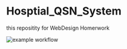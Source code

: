 # Hosptial_QSN_System
this repositity for WebDesign Homerwork

![example workflow](https://github.com/kaixin2/Hospital_QSN_System/actions/workflows/learn-github-actions.yml/badge.svg)

